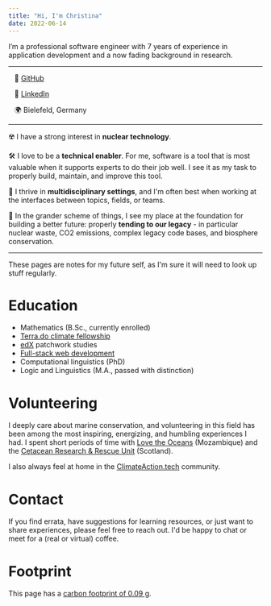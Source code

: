 ```yaml
---
title: "Hi, I'm Christina"
date: 2022-06-14
---
```


I’m a professional software engineer with 7 years of experience in application development and a now fading background in research.

---

  &nbsp;&nbsp; 💾 [GitHub](https://github.com/cunger/)

  &nbsp;&nbsp; 📎 [LinkedIn](https://www.linkedin.com/in/christina-unger)

  &nbsp;&nbsp; 🌍 Bielefeld, Germany

---

☢️ I have a strong interest in **nuclear technology**.

🛠️ I love to be a **technical enabler**. For me, software is a tool that is most valuable when it supports experts to do their job well. I see it as my task to properly build, maintain, and improve this tool.

🚀 I thrive in **multidisciplinary settings**, and I'm often best when working at the interfaces between topics, fields, or teams.

🫠 In the grander scheme of things, I see my place at the foundation for building a better future: properly **tending to our legacy** - in particular nuclear waste, CO2 emissions, complex legacy code bases, and biosphere conservation.

---

These pages are notes for my future self, as I'm sure it will need to look up stuff regularly.

# Education

* Mathematics (B.Sc., currently enrolled)
* [Terra.do climate fellowship](https://www.terra.do/climate-change-learning-for-action/)
* [edX](https://profile.edx.org/u/christinaunger) patchwork studies
* [Full-stack web development](https://launchschool.com/)
* Computational linguistics (PhD)
* Logic and Linguistics (M.A., passed with distinction)

# Volunteering

I deeply care about marine conservation, and volunteering in this field has been among the most inspiring, energizing, and humbling experiences I had. I spent short periods of time with [Love the Oceans](https://lovetheoceans.org) (Mozambique) and the [Cetacean Research & Rescue Unit](http://www.crru.org.uk/) (Scotland).

I also always feel at home in the [ClimateAction.tech](https://climateaction.tech/) community.

# Contact

If you find errata, have suggestions for learning resources, or just want to share experiences, please feel free to reach out. I'd be happy to chat or meet for a (real or virtual) coffee.

# Footprint

This page has a [carbon footprint of 0.09 g](https://www.websitecarbon.com/website/cunger-github-io-about/).
